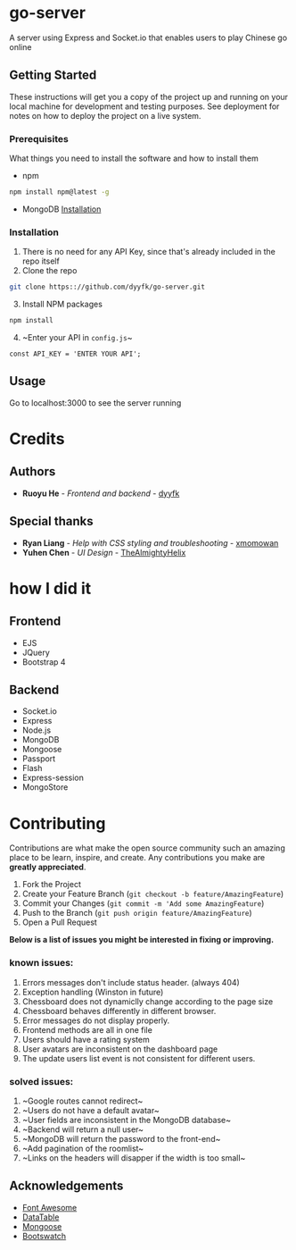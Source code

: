 # go-server

A server using Express and Socket.io that enables users to play Chinese go online 

## Getting Started

These instructions will get you a copy of the project up and running on your local machine for development and testing purposes. See deployment for notes on how to deploy the project on a live system.

### Prerequisites

What things you need to install the software and how to install them

* npm
```sh
npm install npm@latest -g
```

* MongoDB
[Installation](https://docs.mongodb.com/manual/installation/)

### Installation

1. There is no need for any API Key, since that's already included in the repo itself
2. Clone the repo
```sh
git clone https:://github.com/dyyfk/go-server.git
```
3. Install NPM packages
```sh
npm install
```
4. ~Enter your API in `config.js`~
```JS
const API_KEY = 'ENTER YOUR API';
```

## Usage

Go to localhost:3000 to see the server running

# Credits
## Authors
* **Ruoyu He** - *Frontend and backend* - [dyyfk](https://github.com/dyyfk)
## Special thanks
* **Ryan Liang** - *Help with CSS styling and troubleshooting* - [xmomowan](https://github.com/xmomowan)
* **Yuhen Chen** - *UI Design* - [TheAlmightyHelix](https://github.com/TheAlmightyHelix)

# how I did it
## Frontend

* EJS
* JQuery
* Bootstrap 4

## Backend

* Socket.io
* Express
* Node.js
* MongoDB
* Mongoose
* Passport
* Flash
* Express-session
* MongoStore

# Contributing

Contributions are what make the open source community such an amazing place to be learn, inspire, and create. Any contributions you make are **greatly appreciated**.

1. Fork the Project
2. Create your Feature Branch (`git checkout -b feature/AmazingFeature`)
3. Commit your Changes (`git commit -m 'Add some AmazingFeature`)
4. Push to the Branch (`git push origin feature/AmazingFeature`)
5. Open a Pull Request

**Below is a list of issues you might be interested in fixing or improving.**

### known issues:
1. Errors messages don't include status header. (always 404) 
2. Exception handling (Winston in future)
3. Chessboard does not dynamiclly change according to the page size
5. Chessboard behaves differently in different browser.
6. Error messages do not display properly.
7. Frontend methods are all in one file
8. Users should have a rating system
9. User avatars are inconsistent on the dashboard page 
10. The update users list event is not consistent for different users.
### solved issues: 
1. ~Google routes cannot redirect~
2. ~Users do not have a default avatar~
3. ~User fields are inconsistent in the MongoDB database~
4. ~Backend will return a null user~
5. ~MongoDB will return the password to the front-end~
6. ~Add pagination of the roomlist~
7. ~Links on the headers will disapper if the width is too small~

## Acknowledgements
* [Font Awesome](https://fontawesome.com)
* [DataTable](https://datatables.net/)
* [Mongoose](https://mongoosejs.com/)
* [Bootswatch](https://bootswatch.com/)



